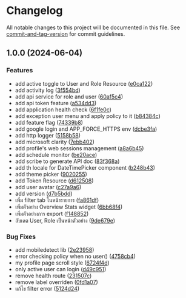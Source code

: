 # Changelog

All notable changes to this project will be documented in this file. See [commit-and-tag-version](https://github.com/absolute-version/commit-and-tag-version) for commit guidelines.

## 1.0.0 (2024-06-04)


### Features

* add active toggle to User and Role Resource ([e0ca122](https://kdds-th.com/kddsgitlab/developers/cssp/cssp-laravel/commit/e0ca122a7b1e2ce06d174776a8d7ce9f0d2c9941))
* add activity log ([3f554bd](https://kdds-th.com/kddsgitlab/developers/cssp/cssp-laravel/commit/3f554bd7d9ed8ae64d6e897ab8d9d68f41a0e80d))
* add api service for role and user ([60af5c4](https://kdds-th.com/kddsgitlab/developers/cssp/cssp-laravel/commit/60af5c4c6480df003e846cfb9357937de6fbe54b))
* add api token feature ([a534dd3](https://kdds-th.com/kddsgitlab/developers/cssp/cssp-laravel/commit/a534dd309b5fbdcc6931bd08e6449e4e54e7f7dc))
* add application health check ([6f1fe0c](https://kdds-th.com/kddsgitlab/developers/cssp/cssp-laravel/commit/6f1fe0cd15ba996fd5d17342f907e99e74bd4c41))
* add exception user menu and apply policy to it ([b84384c](https://kdds-th.com/kddsgitlab/developers/cssp/cssp-laravel/commit/b84384cc9fd11fc1b5024cad60c63971db2b020d))
* add feature flag ([74339b8](https://kdds-th.com/kddsgitlab/developers/cssp/cssp-laravel/commit/74339b8a0d0def3f72bd7018c0c13cab1a77ddcf))
* add google login and APP_FORCE_HTTPS env ([dcbe3fa](https://kdds-th.com/kddsgitlab/developers/cssp/cssp-laravel/commit/dcbe3fa5374aefe32e055871d200289cadd4b26d))
* add http logger ([5158b58](https://kdds-th.com/kddsgitlab/developers/cssp/cssp-laravel/commit/5158b5807e859260372e1228693df20bd1b98a07))
* add microsoft clarity ([7ebb402](https://kdds-th.com/kddsgitlab/developers/cssp/cssp-laravel/commit/7ebb402f4109a1823e711a98475f820e50102054))
* add profile's web sessions management ([a8a6b45](https://kdds-th.com/kddsgitlab/developers/cssp/cssp-laravel/commit/a8a6b45edd963a8c2a96b445f7a79a55bb194141))
* add schedule monitor ([be20ace](https://kdds-th.com/kddsgitlab/developers/cssp/cssp-laravel/commit/be20ace3bec899a9f2858f6a89e1feebc7be69af))
* add scribe to generate API doc ([83f368a](https://kdds-th.com/kddsgitlab/developers/cssp/cssp-laravel/commit/83f368a7f428f69d99d6f4ee0eb3a37dc5036682))
* add th locale for DateTimePicker component ([b248b43](https://kdds-th.com/kddsgitlab/developers/cssp/cssp-laravel/commit/b248b4322cbdc952f55f6ccdaa8cb37e5186fb22))
* add theme picker ([9020255](https://kdds-th.com/kddsgitlab/developers/cssp/cssp-laravel/commit/90202555570a95b8ec9731e7a328416494c72888))
* add Token Resource ([d612508](https://kdds-th.com/kddsgitlab/developers/cssp/cssp-laravel/commit/d612508436f21fef8f1a919b0b31b2ba436b1263))
* add user avatar ([c27a9a6](https://kdds-th.com/kddsgitlab/developers/cssp/cssp-laravel/commit/c27a9a62adc9e64dafaa8f8192da1addd40a8d81))
* add version ([d7b5bdd](https://kdds-th.com/kddsgitlab/developers/cssp/cssp-laravel/commit/d7b5bdd6c83fedf63339bd085922cc4a940f813d))
* เพิ่ม filter tab ในหน้ารายการ ([fa861df](https://kdds-th.com/kddsgitlab/developers/cssp/cssp-laravel/commit/fa861df8f0efbac37e5a33ae6a78240a84e427f4))
* เพิ่มตัวอย่าง Overview Stats widget ([6bb68f4](https://kdds-th.com/kddsgitlab/developers/cssp/cssp-laravel/commit/6bb68f4fea22b31f3c86b6c47b5912f547c3c5c8))
* เพิ่มตัวอย่างการ export ([f148852](https://kdds-th.com/kddsgitlab/developers/cssp/cssp-laravel/commit/f148852360704a0d5fc053b1a5f72be9cbf9aaa5))
* อับเดต User, Role เป็นหน้าตัวอย่าง ([9de679e](https://kdds-th.com/kddsgitlab/developers/cssp/cssp-laravel/commit/9de679eb9326795704a62c842275d956fd53c1f6))


### Bug Fixes

* add mobiledetect lib ([2e23958](https://kdds-th.com/kddsgitlab/developers/cssp/cssp-laravel/commit/2e23958407a86a79bd2eb0c9140d0ec48edca381))
* error checking policy when no user() ([4758cb4](https://kdds-th.com/kddsgitlab/developers/cssp/cssp-laravel/commit/4758cb4a11e29c490f72561ade133b2c33f5653e))
* my profile page scroll style ([6724f4d](https://kdds-th.com/kddsgitlab/developers/cssp/cssp-laravel/commit/6724f4d6dfccf567e14c14b4fd088052cd23ac73))
* only active user can login ([d49c951](https://kdds-th.com/kddsgitlab/developers/cssp/cssp-laravel/commit/d49c95167a4a710753fc280bd907e96ca44e2600))
* remove  health route ([231507c](https://kdds-th.com/kddsgitlab/developers/cssp/cssp-laravel/commit/231507cd2a2db3d812238ef4050ececaade5be25))
* remove label overriden ([0fd1a07](https://kdds-th.com/kddsgitlab/developers/cssp/cssp-laravel/commit/0fd1a0794398f0e99f4e1815e44e3c681c36915e))
* แก้ไข filter error ([5124d24](https://kdds-th.com/kddsgitlab/developers/cssp/cssp-laravel/commit/5124d2456be46e8ec7af19825703e966c8e1876d))
